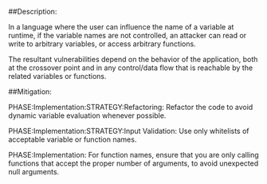##Description:

In a language where the user can influence the name of a variable at runtime, if the variable names are not controlled, an attacker can read or write to arbitrary variables, or access arbitrary functions.

The resultant vulnerabilities depend on the behavior of the application, both at the crossover point and in any control/data flow that is reachable by the related variables or functions.

##Mitigation:


PHASE:Implementation:STRATEGY:Refactoring:
Refactor the code to avoid dynamic variable evaluation whenever possible.

PHASE:Implementation:STRATEGY:Input Validation:
Use only whitelists of acceptable variable or function names.

PHASE:Implementation:
For function names, ensure that you are only calling functions that accept the proper number of arguments, to avoid unexpected null arguments.

